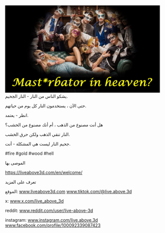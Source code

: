 ![Video cover image](../cover.jpg)
يشكو الناس من النار - النار الجحيم.

حتى الآن ، يستخدمون النار كل يوم من حياتهم.

انظر - يعتمد.

هل أنت مصنوع من الذهب ، أم أنك مصنوع من الخشب؟

النار تنقي الذهب ولكن حرق الخشب.

جحيم النار ليست هي المشكلة - أنت.


#fire #gold #wood #hell


الموصى بها

https://liveabove3d.com/en/welcome/


تعرف على المزيد

الموقع: www.liveabove3d.com www.tiktok.com/@live.above.3d

x: www.x.com/live_above_3d

reddit: www.reddit.com/user/live-above-3d

instagram: www.instagram.com/live.above.3d www.facebook.com/profile/100092339087423



